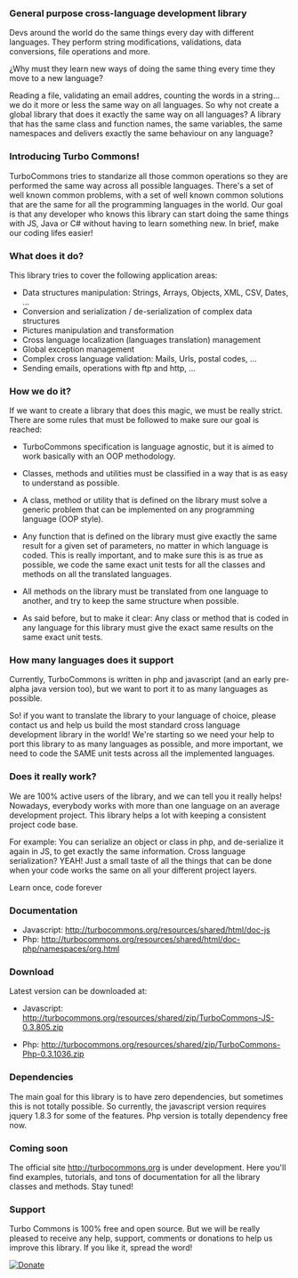 ### General purpose cross-language development library
Devs around the world do the same things every day with different languages. They perform string modifications, validations, data conversions, file operations and more.

¿Why must they learn new ways of doing the same thing every time they move to a new language?

Reading a file, validating an email addres, counting the words in a string... we do it more or less the same way on all languages. So why not create a global library that does it exactly the same way on all languages? A library that has the same class and function names, the same variables, the same namespaces and delivers exactly the same behaviour on any language?

### Introducing Turbo Commons!
TurboCommons tries to standarize all those common operations so they are performed the same way across all possible languages. There's a set of well known common problems, with a set of well known common solutions that are the same for all the programming languages in the world. Our goal is that any developer who knows this library can start doing the same things with JS, Java or C# without having to learn something new. In brief, make our coding lifes easier!

### What does it do?
This library tries to cover the following application areas:
- Data structures manipulation: Strings, Arrays, Objects, XML, CSV, Dates, ...
- Conversion and serialization / de-serialization of complex data structures
- Pictures manipulation and transformation
- Cross language localization (languages translation) management
- Global exception management
- Complex cross language validation: Mails, Urls, postal codes, ...
- Sending emails, operations with ftp and http, ...

### How we do it?
If we want to create a library that does this magic, we must be really strict. There are some rules that must be followed to make sure our goal is reached:

- TurboCommons specification is language agnostic, but it is aimed to work basically with an OOP methodology.

- Classes, methods and utilities must be classified in a way that is as easy to understand as possible.

- A class, method or utility that is defined on the library must solve a generic problem that can be implemented on any programming language (OOP style).

- Any function that is defined on the library must give exactly the same result for a given set of parameters, no matter in which language is coded. This is really important, and to make sure this is as true as possible, we code the same exact unit tests for all the classes and methods on all the translated languages.

- All methods on the library must be translated from one language to another, and try to keep the same structure when possible.

- As said before, but to make it clear: Any class or method that is coded in any language for this library must give the exact same results on the same exact unit tests.

### How many languages does it support	 
Currently, TurboCommons is written in php and javascript (and an early pre-alpha java version too), but we want to port it to as many languages as possible.

So! if you want to translate the library to your language of choice, please contact us and help us build the most standard cross language development library in the world! We're starting so we need your help to port this library to as many languages as possible, and more important, we need to code the SAME unit tests across all the implemented languages.

### Does it really work?
We are 100% active users of the library, and we can tell you it really helps! Nowadays, everybody works with more than one language on an average development project. This library helps a lot with keeping a consistent project code base.

For example: You can serialize an object or class in php, and de-serialize it again in JS, to get exactly the same information. Cross language serialization? YEAH! Just a small taste of all the things that can be done when your code works the same on all your different project layers.

Learn once, code forever

### Documentation
- Javascript: http://turbocommons.org/resources/shared/html/doc-js
- Php: http://turbocommons.org/resources/shared/html/doc-php/namespaces/org.html

### Download
Latest version can be downloaded at:

- Javascript: http://turbocommons.org/resources/shared/zip/TurboCommons-JS-0.3.805.zip

- Php: http://turbocommons.org/resources/shared/zip/TurboCommons-Php-0.3.1036.zip

### Dependencies
The main goal for this library is to have zero dependencies, but sometimes this is not totally possible. So currently, the javascript version requires jquery 1.8.3 for some of the features. Php version is totally dependency free now.

### Coming soon
The official site http://turbocommons.org is under development. Here you'll find examples, tutorials, and tons of documentation for all the library classes and methods. Stay tuned!

### Support
Turbo Commons is 100% free and open source. But we will be really pleased to receive any help, support, comments or donations to help us improve this library. If you like it, spread the word!

[![Donate](http://turbocommons.org/resources/shared/images/DonateButton.png)](https://www.paypal.com/cgi-bin/webscr?cmd=_donations&business=53MJ6SY66WZZ2&lc=ES&item_name=TurboCommons&no_note=0&cn=A%c3%b1adir%20instrucciones%20especiales%20para%20el%20vendedor%3a&no_shipping=2&currency_code=EUR&bn=PP%2dDonationsBF%3abtn_donateCC_LG%2egif%3aNonHosted)
